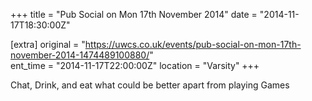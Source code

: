 +++
title = "Pub Social on Mon 17th November 2014"
date = "2014-11-17T18:30:00Z"

[extra]
original = "https://uwcs.co.uk/events/pub-social-on-mon-17th-november-2014-1474489100880/"    
ent_time = "2014-11-17T22:00:00Z"
location = "Varsity"
+++

Chat, Drink, and eat what could be better apart from playing Games

